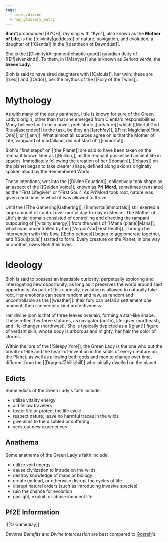 ```yaml
---
tags:
  - being/divine
  - has_glossary_entry
---
```

**Bioh**^[pronounced [BYOH], rhyming with "Kyo"], also known as the **Mother of Life**, is the [[divinity|goddess]] of nature, navigation, and evolution, a daughter of [[Cientia]] in the [[pantheon of Dawndust]]. 

She is the [[Divinity#Alignment|chaotic good]] guardian deity of [[Elf|elvenkind]]. To them, in [[Mänyya]] she is known as *Señora Verde*, the **Green Lady**.

 Bioh is said to have sired daughters with [[Calcula]], her twin; these are [[Lex]] and [[Ordo]], per the mythos of the [[Folly of the Twins]].


# Mythology
As with many of the early pantheon, little is known for sure of the Green Lady's origin, other than that she emerged from Cientia's responsibilities. Many believe her to be a novel, prehistoric [[creature]] which [[Mortal God Ritual|ascended]] to the task, be they an [[archfey]], [[First Magicians|First One]], or [[jann]]. What almost all sources agree on is that the Mother of Life, vanguard of mortalkind, did not start off [[immortal]].

Bioh's "first steps" on [[the Planet]] are said to have been taken on the remnant known later as [[Bullion]], as the remnant possessed ancient life in spades. Immediately following the creation of her [[domain]], [[chaos]] on the planet began to take clearer shape, defined along axioms originally spoken aloud by the Remembered World. 

These intentions, writ into the [[Divine Equation]], collectively took shape as an aspect of the [[Golden Voice]], known as **Pri'Mord**, sometimes translated as the "First Lifegiver" or "First Soul". As Pri'Mord took root, nature was given conditions in which it was allowed to thrive.

Until the [[The Gathering|Gathering]], [[Immortal|immortals]] still exerted a large amount of control over mortal day-to-day existence. The Mother of Life's initial domain consisted of controlling and directing the rampant outpouring of [[vitality energy]] from the wells of [[Mana (plane)|Mana]], which was uncontrolled by the [[Vorgon'vor|First Death]].  Through her intervention with this flow, [[Echo|echoes]] began to agglomerate together, and [[Soul|souls]] started to form. Every creature on the Planet, in one way or another, owes Bioh their lives. 


# Ideology
Bioh is said to possess an insatiable curiosity, perpetually exploring and interrogating new opportunity, as long as it preserves the world around said opportunity. As part of this curiosity, evolution is allowed to naturally take root. Her emotions can seem random and raw, as random and uncontrollable as the [[weather]]: their fury can befall a settlement one moment, then simmer into kind protectiveness.

Her divine icon is that of three leaves overlain, forming a star-like shape. These reflect her three statures, as navigator (north), life-giver (northeast), and life-changer (northwest). She is typically depicted as a [[giant]] figure of verdant skin, whose body is arborous and mighty, her hair the color of storms.

Within the lore of the [[Sleepy Yore]], the Green Lady is the one who put the breath-of-life and the heart-of-invention in the souls of every creature on the Planet, as well as allowing both gods and men to change over time, different from the [[Dragon#Zhill|zhill]] who initially dwelled on the planet.
## Edicts
Some edicts of the Green Lady's faith include:
- utilize vitality energy
- aid fellow travelers
- foster life or protect the life cycle
- respect nature; leave no harmful traces in the wilds
- give alms to the disabled or suffering
- seek out new experiences
## Anathema
Some anathema of the Green Lady's faith include:
- utilize void energy
- cause civilization to intrude on the wilds
- destroy knowledge of maps or biology
- create undead, or otherwise disrupt the cycles of life
- disrupt natural orders (such as introducing invasive species)
- ruin the chance for evolution
- gaslight, exploit, or abuse innocent life

## Pf2E Information
![[⎋ Gameplay]]

*Devotee Benefits* and *Divine Intercession* are best compared to [Gozreh](https://2e.aonprd.com/Deities.aspx?ID=8)'s.

